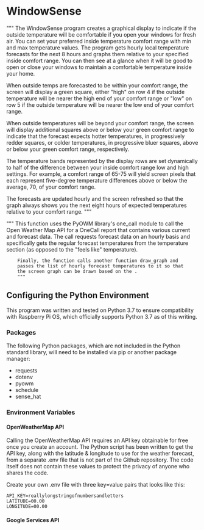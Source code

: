 # WindowSense
 


"""
The WindowSense program creates a graphical display to indicate if the
outside temperature will be comfortable if you open your windows for 
fresh air.  You can set your preferred inside temperature comfort range 
with min and max temperature values.  The program gets hourly local 
temperature forecasts for the next 8 hours and graphs them relative to 
your specified inside comfort range.  You can then see at a glance when 
it will be good to open or close your windows to maintain a comfortable 
temperature inside your home.

When outside temps are forecasted to be within your comfort range, the 
screen will display a green square, either "high" on row 4 if the outside
temperature will be nearer the high end of your comfort range or "low" on row 5
if the outside temperature will be nearer the low end of your comfort range.

When outside temperatures will be beyond your comfort range, the screen will
display additional squares above or below your green comfort range to indicate
that the forecast expects hotter temperatures, in progressively redder squares,
or colder temperatures, in progressive bluer squares, above or below your green
comfort range, respectively.

The temperature bands represented by the display rows are set dynamically to
half of the difference between your inside comfort range low and high settings.
For example, a comfort range of 65-75 will yield screen pixels that each
represent five-degree temperature differences above or below the average, 70,
of your comfort range.

The forecasts are updated hourly and the screen refreshed so that the graph
always shows you the next eight hours of expected temperatures relative to your
comfort range.
"""

 """
        This function uses the PyOWM library's one_call module to call
        the Open Weather Map API for a OneCall report that contains
        various current and forecast data.  The call requests forecast
        data on an hourly basis and specifically gets the regular
        forecast temperatures from the temperature section (as opposed
        to the "feels like" temperature).

        Finally, the function calls another function draw_graph and
        passes the list of hourly forecast temperatures to it so that
        the screen graph can be drawn based on the .
        """


## Configuring the Python Environment

This program was written and tested on Python 3.7 to ensure compatibility with 
Raspberry Pi OS, which officially supports Python 3.7 as of this writing.

### Packages

The following Python packages, which are not included in the Python standard 
library, will need to be installed via pip or another package manager:
- requests  
- dotenv  
- pyowm  
- schedule
- sense_hat

### Environment Variables


#### OpenWeatherMap API
Calling the OpenWeatherMap API requires an API key obtainable for free once you create an account.  The Python script has been written to get the API key, along with the latitude & longitude to use for the weather forecast, from a separate .env file that is not part of the Github repository.  The code itself does not contain these values to protect the privacy of anyone who shares the code.  

Create your own .env file with three key=value pairs that looks like this:

`API_KEY=reallylongstringofnumbersandletters`  
`LATITUDE=00.00`  
`LONGITUDE=00.00`

#### Google Services API

